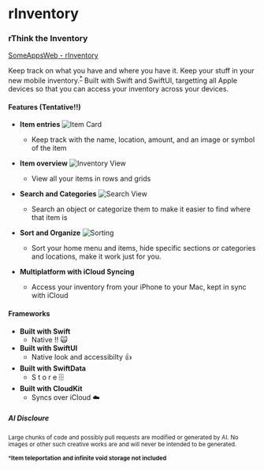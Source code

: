 # rInventory
### rThink the Inventory
[SomeAppsWeb - rInventory](https://somebud0180.github.io/SomeAppsWeb/rinventory.html)

Keep track on what you have and where you have it. Keep your stuff in your new mobile inventory.<sup>[*](#footnote1)</sup> Built with Swift and SwiftUI, targetting all Apple devices so that you can access your inventory across your devices.

#### Features (Tentative!!)
- **Item entries**
![Item Card](https://github.com/user-attachments/assets/30c6107e-33dd-44fc-93ef-d69759815391)
  - Keep track with the name, location, amount, and an image or symbol of the item

- **Item overview**
![Inventory View](https://github.com/user-attachments/assets/1ad66edf-c013-4580-8c0a-94cd429268e3)
  - View all your items in rows and grids

- **Search and Categories**
![Search View](https://github.com/user-attachments/assets/7fc78b76-8cbd-469c-8ae1-e630ec0eb5ed)
  - Search an object or categorize them to make it easier to find where that item is

- **Sort and Organize**
![Sorting](https://github.com/user-attachments/assets/50fd966b-5752-4cf9-8d04-ef506b06957c)
  - Sort your home menu and items, hide specific sections or categories and locations, make it work just for you.

- **Multiplatform with iCloud Syncing**
  - Access your inventory from your iPhone to your Mac, kept in sync with iCloud

#### Frameworks
- **Built with Swift**
  - Native !! 🙀
- **Built with SwiftUI**
  - Native look and accessibilty 👍
- **Built with SwiftData**
  - S t o r e 🗄️
- **Built with CloudKit**
  - Syncs over iCloud ☁️

##### AI Discloure 
<sup>Large chunks of code and possibly pull requests are modified or generated by AI. No images or other such creative works are and will never be intended to be generated.</sup>

<a name="footnote1"></a>
<sup>***Item teleportation and infinite void storage not included**</sup>
